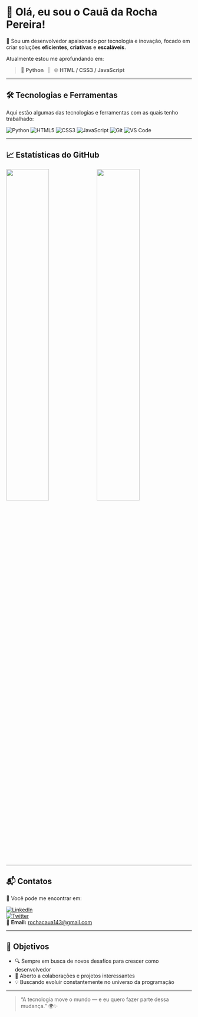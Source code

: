 # 👋 Olá, eu sou o Cauã da Rocha Pereira!

🎯 Sou um desenvolvedor apaixonado por tecnologia e inovação, focado em criar soluções **eficientes**, **criativas** e **escaláveis**.

Atualmente estou me aprofundando em:

> 🐍 **Python** &nbsp; | &nbsp; 🌐 **HTML / CSS3 / JavaScript**

---

## 🛠️ Tecnologias e Ferramentas

Aqui estão algumas das tecnologias e ferramentas com as quais tenho trabalhado:

![Python](https://img.shields.io/badge/Python-3776AB?style=for-the-badge&logo=python&logoColor=white)
![HTML5](https://img.shields.io/badge/HTML5-E34F26?style=for-the-badge&logo=html5&logoColor=white)
![CSS3](https://img.shields.io/badge/CSS3-1572B6?style=for-the-badge&logo=css3&logoColor=white)
![JavaScript](https://img.shields.io/badge/JavaScript-F7DF1E?style=for-the-badge&logo=javascript&logoColor=black)
![Git](https://img.shields.io/badge/Git-F05032?style=for-the-badge&logo=git&logoColor=white)
![VS Code](https://img.shields.io/badge/VS_Code-007ACC?style=for-the-badge&logo=visual-studio-code&logoColor=white)

---

## 📈 Estatísticas do GitHub

<p align="left">
  <img width="48%" src="https://github-readme-stats.vercel.app/api?username=cauarocha&show_icons=true&theme=radical" />
  <img width="48%" src="https://github-readme-streak-stats.herokuapp.com?user=cauarocha&theme=radical" />
</p>

---

## 📬 Contatos

📩 Você pode me encontrar em:

[![LinkedIn](https://img.shields.io/badge/LinkedIn-0077B5?style=flat&logo=linkedin&logoColor=white)](https://www.linkedin.com/in/cau%C3%A3-da-rocha-714bab292/)  
[![Twitter](https://img.shields.io/badge/Twitter-1DA1F2?style=flat&logo=twitter&logoColor=white)](https://twitter.com/)  
📧 **Email:** [rochacaua143@gmail.com](mailto:rochacaua143@gmail.com)

---

## 🚀 Objetivos

- 🔍 Sempre em busca de novos desafios para crescer como desenvolvedor  
- 🤝 Aberto a colaborações e projetos interessantes  
- 💡 Buscando evoluir constantemente no universo da programação

---

> “A tecnologia move o mundo — e eu quero fazer parte dessa mudança.” 🌍✨


